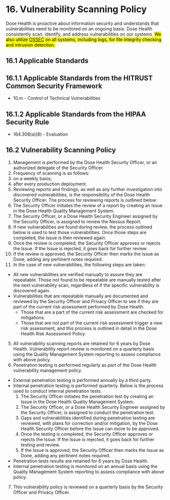 # 16. Vulnerability Scanning Policy

Dose Health is proactive about information security and understands that vulnerabilities need to be monitored on an ongoing basis. Dose Health consistently scan, identify, and address vulnerabilities on our systems. <mark>We also utilize [OSSEC](http://www.ossec.net/) on all systems, including logs, for file integrity checking and intrusion detection.</mark>

## 16.1 Applicable Standards

## 16.1.1 Applicable Standards from the HITRUST Common Security Framework

* 10.m - Control of Technical Vulnerabilities

## 16.1.2 Applicable Standards from the HIPAA Security Rule

* 164.308(a)(8) - Evaluation

## 16.2 Vulnerability Scanning Policy

1. Management is performed by the Dose Health Security Officer, or an authorized delegate of the Security Officer.
2. Frequency of scanning is as follows:
  1. on a weekly basis;
  2. after every production deployment.
3. Reviewing reports and findings, as well as any further investigation into discovered vulnerabilities, is the responsibility of the Dose Health Security Officer. The process for reviewing reports is outlined below:
  1. The Security Officer initiates the review of a report by creating an Issue in the Dose Health Quality Management System.
  2. The Security Officer, or a Dose Health Security Engineer assigned by the Security Officer, is assigned to review the Nessus Report.
  3. If new vulnerabilities are found during review, the process outlined below is used to test those vulnerabilities. Once those steps are completed, the Issue is then reviewed again.
  4. Once the review is completed, the Security Officer approves or rejects the Issue. If the Issue is rejected, it goes back for further review.
  5. If the review is approved, the Security Officer then marks the Issue as Done, adding any pertinent notes required.
4. In the case of new vulnerabilities, the following steps are taken:
  * All new vulnerabilities are verified manually to assure they are repeatable. Those not found to be repeatable are manually tested after the next vulnerability scan, regardless of if the specific vulnerability is discovered again.
  * Vulnerabilities that are repeatable manually are documented and reviewed by the Security Officer and Privacy Officer to see if they are part of the current risk assessment performed by Dose Health.
    * Those that are a part of the current risk assessment are checked for mitigations.
    * Those that are not part of the current risk assessment trigger a new risk assessment, and this process is outlined in detail in the Dose Health Risk Assessment Policy.
5. All vulnerability scanning reports are retained for 6 years by Dose Health. Vulnerability report review is monitored on a quarterly basis using the  Quality Management System reporting to assess compliance with above policy.
6. Penetration testing is performed regularly as part of the Dose Health vulnerability management policy.
  * External penetration testing is performed annually by a third party.
  * Internal penetration testing is performed quarterly. Below is the process used to conduct internal penetration tests.
      1. The Security Officer initiates the penetration test by creating an Issue in the Dose Health Quality Management System.
      2. The Security Officer, or a Dose Health Security Engineer assigned by the Security Officer, is assigned to conduct the penetration test.
      3. Gaps and vulnerabilities identified during penetration testing are reviewed, with plans for correction and/or mitigation, by the Dose Health Security Officer before the Issue can move to be approved.
      4. Once the testing is completed, the Security Officer approves or rejects the Issue. If the Issue is rejected, it goes back for further testing and review.
      5. If the Issue is approved, the Security Officer then marks the Issue as Done, adding any pertinent notes required.
  * Penetration tests results are retained for 6 years by Dose Health.
  * Internal penetration testing is monitored on an annual basis using the Quality Management System reporting to assess compliance with above policy.
7. This vulnerability policy is reviewed on a quarterly basis by the Security Officer and Privacy Officer.

